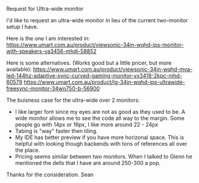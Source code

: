 Request for Ultra-wide monitor

I'd like to request an ultra-wide monitor in lieu of the current two-monitor setup I have.

Here is the one I am interested in:
https://www.umart.com.au/product/viewsonic-34in-wqhd-ips-monitor-with-speakers-va3456-mhdj-58852

Here is some alternatives. (Works good but a little pricer, but more available):
https://www.umart.com.au/product/viewsonic-34in-wqhd-mva-led-144hz-adaptive-sync-curved-gaming-monitor-vx3418-2kpc-mhd-60579
https://www.umart.com.au/product/lg-34in-wqhd-ips-ultrawide-freesync-monitor-34wn750-b-56900

The buisness case for the ultra-wide over 2 monitors:
- I like larger font since my eyes are not as good as they used to be.  A wide monitor allows me to see the code all way to the margin.  Some people go with 14px or 16px, I like more around 22 - 24px
- Tabing is "way" faster then tiling.
- My IDE has better preview if you have more horizonal space.  This is helpful with looking though backends with tons of references all over the place.
- Pricing seems similar between two monitors.  When I talked to Glenn he mentioned the dells that I have are around 250-300 a pop.

Thanks for the consideration.
Sean

